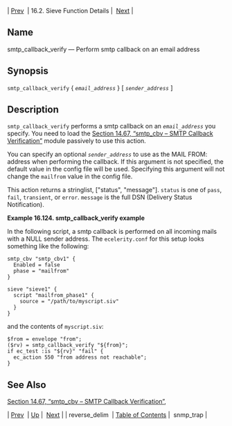 | [Prev](sieve.ref.reverse_delim)  | 16.2. Sieve Function Details |  [Next](sieve.ref.snmp_trap) |

<a name="sieve.ref.smtp_callback_verify"></a>
## Name

smtp_callback_verify — Perform smtp callback on an email address

## Synopsis

`smtp_callback_verify` { *`email_address`* } [ *`sender_address`* ]

<a name="idp31196640"></a>
## Description

`smtp_callback_verify` performs a smtp callback on an *`email_address`* you specify. You need to load the [Section 14.67, “smtp_cbv – SMTP Callback Verification”](modules.smtp_cbv "14.67. smtp_cbv – SMTP Callback Verification") module passively to use this action.

You can specify an optional *`sender_address`* to use as the MAIL FROM: address when performing the callback. If this argument is not specified, the default value in the config file will be used. Specifying this argument will not change the `mailfrom` value in the config file.

This action returns a stringlist, ["status", "message"]. `status` is one of `pass`, `fail`, `transient`, or `error`. `message` is the full DSN (Delivery Status Notification).

<a name="example.smtp_callback_verify"></a>

**Example 16.124. smtp_callback_verify example**

In the following script, a smtp callback is performed on all incoming mails with a NULL sender address. The `ecelerity.conf` for this setup looks something like the following:

```
smtp_cbv "smtp_cbv1" {
  Enabled = false
  phase = "mailfrom"
}

sieve "sieve1" {
  script "mailfrom_phase1" {
    source = "/path/to/myscript.siv"
  }
}
```

and the contents of `myscript.siv`:

```
$from = envelope "from";
($rv) = smtp_callback_verify "${from}";
if ec_test :is "${rv}" "fail" {
  ec_action 550 "from address not reachable";
}
```

<a name="idp31210240"></a>
## See Also

[Section 14.67, “smtp_cbv – SMTP Callback Verification”](modules.smtp_cbv "14.67. smtp_cbv – SMTP Callback Verification"),

| [Prev](sieve.ref.reverse_delim)  | [Up](sieve.ref.files) |  [Next](sieve.ref.snmp_trap) |
| reverse_delim  | [Table of Contents](index) |  snmp_trap |
